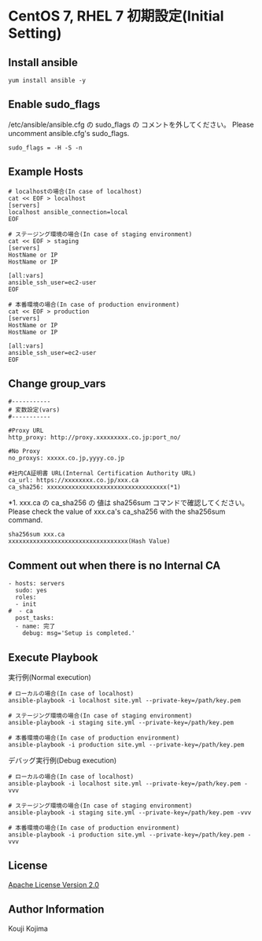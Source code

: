 # CentOS 7, RHEL 7 初期設定(Initial Setting)


Install ansible
---------------

```ruby:install ansible
yum install ansible -y
```


Enable sudo_flags
-----------------

/etc/ansible/ansible.cfg の sudo_flags の コメントを外してください。
Please uncomment ansible.cfg's sudo_flags.

```ruby:change ansible.cfg
sudo_flags = -H -S -n
```

Example Hosts
-------------

```
# localhostの場合(In case of localhost)
cat << EOF > localhost
[servers]
localhost ansible_connection=local
EOF

# ステージング環境の場合(In case of staging environment)
cat << EOF > staging
[servers]
HostName or IP
HostName or IP

[all:vars]
ansible_ssh_user=ec2-user
EOF

# 本番環境の場合(In case of production environment)
cat << EOF > production
[servers]
HostName or IP
HostName or IP

[all:vars]
ansible_ssh_user=ec2-user
EOF
```


Change group_vars
-----------------

```ruby:定数設定(Constant setting)
#-----------
# 変数設定(vars)
#-----------

#Proxy URL
http_proxy: http://proxy.xxxxxxxxx.co.jp:port_no/

#No Proxy
no_proxys: xxxxx.co.jp,yyyy.co.jp

#社内CA証明書 URL(Internal Certification Authority URL)
ca_url: https://xxxxxxxx.co.jp/xxx.ca
ca_sha256: xxxxxxxxxxxxxxxxxxxxxxxxxxxxxxxxxx(*1)
```

*1. xxx.ca の ca_sha256 の 値は sha256sum コマンドで確認してください。
    Please check the value of xxx.ca's ca_sha256 with the sha256sum command.

```
sha256sum xxx.ca
xxxxxxxxxxxxxxxxxxxxxxxxxxxxxxxxxx(Hash Value)
```


Comment out when there is no Internal CA
----------------------------------------

```ruby:change site.yml
- hosts: servers
  sudo: yes
  roles:
  - init
#  - ca
  post_tasks:
  - name: 完了
    debug: msg='Setup is completed.'
```


Execute Playbook
-----------------

実行例(Normal execution)

```
# ローカルの場合(In case of localhost)
ansible-playbook -i localhost site.yml --private-key=/path/key.pem

# ステージング環境の場合(In case of staging environment)
ansible-playbook -i staging site.yml --private-key=/path/key.pem

# 本番環境の場合(In case of production environment)
ansible-playbook -i production site.yml --private-key=/path/key.pem
```

デバッグ実行例(Debug execution)

```
# ローカルの場合(In case of localhost)
ansible-playbook -i localhost site.yml --private-key=/path/key.pem -vvv

# ステージング環境の場合(In case of staging environment)
ansible-playbook -i staging site.yml --private-key=/path/key.pem -vvv

# 本番環境の場合(In case of production environment)
ansible-playbook -i production site.yml --private-key=/path/key.pem -vvv
```


License
-------

[Apache License Version 2.0](https://github.com/kouji-kojima/centos-rhel-ansible/blob/master/LICENSE)


Author Information
------------------

Kouji Kojima
